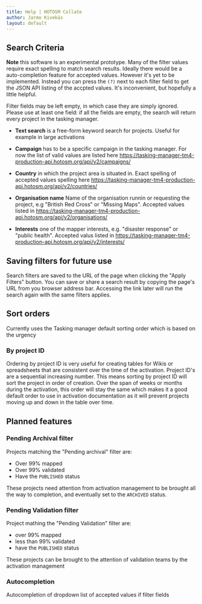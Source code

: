 ```yaml
---
title: Help | HOTOSM Collate
author: Jarmo Kivekäs
layout: default
---
```






## Search Criteria



**Note** this software is an experimental prototype. Many of the filter values require exact spelling to match search results. Ideally there would be a auto-completion feature for accepted values. However it's yet to be implemented. Instead you can press the `(?)` next to each filter field to get the JSON API listing of the accpted values. It's inconvenient, but hopefully a little helpful.

Filter fields may be left empty, in which case they are simply ignored. Please use at least one field: if all the fields are empty, the search will return every project in the tasking manager. 

- **Text search** is a free-form keyword search for projects. Useful for example in large activations 

- **Campaign** has to be a specific campaign in the tasking manager. For now the list of valid values are listed here https://tasking-manager-tm4-production-api.hotosm.org/api/v2/campaigns/

- **Country** in which the project area is situated in. Exact spelling of accepted values spelling here https://tasking-manager-tm4-production-api.hotosm.org/api/v2/countries/

- **Organisation name** Name of the organisation runnin or requesting the project, e.g "British Red Cross" or "Missing Maps". Accepted values listed in  https://tasking-manager-tm4-production-api.hotosm.org/api/v2/organisations/


- **Interests** one of the mapper interests, e.g. "disaster response" or "public health". Accepted valus listed in  https://tasking-manager-tm4-production-api.hotosm.org/api/v2/interests/


## Saving filters for future use

Search filters are saved to the URL of the page when clicking the "Apply Filters" button. You can save or share a search result by copying the page's URL from you browser address bar. Accessing the link later will run the search again with the same filters applies.



## Sort orders

Currently uses the Tasking manager default sorting order which is based on the urgency


### By project ID

Ordering by project ID is very useful for creating tables for Wikis or spreadsheets that are consistent over the time of the activation. Project ID's are a sequential increasing number. This means sorting by project ID will sort the project in order of creation. Over the span of weeks or months during the activation, this order will stay the same which makes it a good default order to use in activation documentation as it will prevent projects moving up and down in the table over time. 



## Planned features


### Pending Archival filter 

Projects matching the "Pending archival" filter are:

- Over 99% mapped
- Over 99% validated
- Have the `PUBLISHED` status

These projects need attention from activation management to be brought all the way to completion, and eventually set to the `ARCHIVED` status. 

### Pending Validation filter

Project mathing the "Pending Validation" filter are:

- over 99% mapped
- less than 99% validated
- have the `PUBLISHED` status

These projects can be brought to the attention of validation teams by the activation management 

### Autocompletion

Autocompletion of dropdown list of accepted values if filter fields



